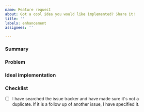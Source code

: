 ```yaml
---
name: Feature request
about: Got a cool idea you would like implemented? Share it!
title: ''
labels: enhancement
assignees: ''

---
```


### Summary
<!-- Small summary of the feature -->

### Problem
<!-- What problem will this feature solve (if any)? -->

### Ideal implementation
<!-- How should this feature be implemented? -->

### Checklist
<!-- Make sure to tick all the following boxes by putting an `x` in between (like this `[x]`) -->
- [ ] I have searched the issue tracker and have made sure it's not a duplicate.
      If it is a follow up of another issue, I have specified it.